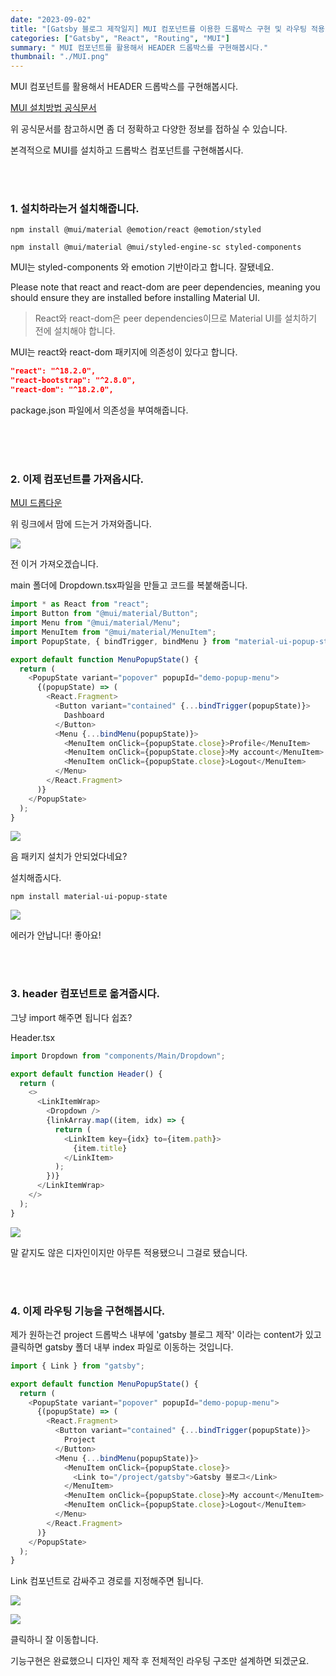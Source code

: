 ```yaml
---
date: "2023-09-02"
title: "[Gatsby 블로그 제작일지] MUI 컴포넌트를 이용한 드롭박스 구현 및 라우팅 적용"
categories: ["Gatsby", "React", "Routing", "MUI"]
summary: " MUI 컴포넌트를 활용해서 HEADER 드롭박스를 구현해봅시다."
thumbnail: "./MUI.png"
---
```


MUI 컴포넌트를 활용해서 HEADER 드롭박스를 구현해봅시다.

[MUI 설치방법 공식문서](https://mui.com/material-ui/getting-started/installation/)

위 공식문서를 참고하시면 좀 더 정확하고 다양한 정보를 접하실 수 있습니다.

본격적으로 MUI를 설치하고 드롭박스 컴포넌트를 구현해봅시다.

<br>
<br>

### 1. 설치하라는거 설치해줍니다.

```shell
npm install @mui/material @emotion/react @emotion/styled
```

```shell
npm install @mui/material @mui/styled-engine-sc styled-components
```

MUI는 styled-components 와 emotion 기반이라고 합니다. 잘됐네요.

Please note that react and react-dom are peer dependencies, meaning you should ensure they are installed before installing Material UI.

> React와 react-dom은 peer dependencies이므로 Material UI를 설치하기 전에 설치해야 합니다.

MUI는 react와 react-dom 패키지에 의존성이 있다고 합니다.

```json
"react": "^18.2.0",
"react-bootstrap": "^2.8.0",
"react-dom": "^18.2.0",
```

package.json 파일에서 의존성을 부여해줍니다.

<br><br>
<br>

### 2. 이제 컴포넌트를 가져옵시다.

[MUI 드롭다운](https://mui.com/material-ui/react-menu/)

위 링크에서 맘에 드는거 가져와줍니다.

![](https://velog.velcdn.com/images/dogmnil2007/post/75687fd8-12d8-4c1d-a17e-a7c8ee78fcd8/image.png)

전 이거 가져오겠습니다.

main 폴더에 Dropdown.tsx파일을 만들고 코드를 복붙해줍니다.

```js
import * as React from "react";
import Button from "@mui/material/Button";
import Menu from "@mui/material/Menu";
import MenuItem from "@mui/material/MenuItem";
import PopupState, { bindTrigger, bindMenu } from "material-ui-popup-state";

export default function MenuPopupState() {
  return (
    <PopupState variant="popover" popupId="demo-popup-menu">
      {(popupState) => (
        <React.Fragment>
          <Button variant="contained" {...bindTrigger(popupState)}>
            Dashboard
          </Button>
          <Menu {...bindMenu(popupState)}>
            <MenuItem onClick={popupState.close}>Profile</MenuItem>
            <MenuItem onClick={popupState.close}>My account</MenuItem>
            <MenuItem onClick={popupState.close}>Logout</MenuItem>
          </Menu>
        </React.Fragment>
      )}
    </PopupState>
  );
}
```

![](https://velog.velcdn.com/images/dogmnil2007/post/a8f23e96-9239-45a4-be1d-d63b9f49e34e/image.png)

음 패키지 설치가 안되었다네요?

설치해줍시다.

```shell
npm install material-ui-popup-state
```

![](https://velog.velcdn.com/images/dogmnil2007/post/06d802f0-9da6-470c-b67f-418fdb35216c/image.png)

에러가 안납니다! 좋아요!

<br><br>

### 3. header 컴포넌트로 옮겨줍시다.

그냥 import 해주면 됩니다 쉽죠?

Header.tsx

```js
import Dropdown from "components/Main/Dropdown";

export default function Header() {
  return (
    <>
      <LinkItemWrap>
        <Dropdown />
        {linkArray.map((item, idx) => {
          return (
            <LinkItem key={idx} to={item.path}>
              {item.title}
            </LinkItem>
          );
        })}
      </LinkItemWrap>
    </>
  );
}
```

![](https://velog.velcdn.com/images/dogmnil2007/post/c6c8318f-895c-42d7-9664-4f94a63db72c/image.png)

말 같지도 않은 디자인이지만 아무튼 적용됐으니 그걸로 됐습니다.

<br><br>

### 4. 이제 라우팅 기능을 구현해봅시다.

제가 원하는건 project 드롭박스 내부에 'gatsby 블로그 제작' 이라는 content가 있고 클릭하면 gatsby 폴더 내부 index 파일로 이동하는 것입니다.

```js
import { Link } from "gatsby";

export default function MenuPopupState() {
  return (
    <PopupState variant="popover" popupId="demo-popup-menu">
      {(popupState) => (
        <React.Fragment>
          <Button variant="contained" {...bindTrigger(popupState)}>
            Project
          </Button>
          <Menu {...bindMenu(popupState)}>
            <MenuItem onClick={popupState.close}>
              <Link to="/project/gatsby">Gatsby 블로그</Link>
            </MenuItem>
            <MenuItem onClick={popupState.close}>My account</MenuItem>
            <MenuItem onClick={popupState.close}>Logout</MenuItem>
          </Menu>
        </React.Fragment>
      )}
    </PopupState>
  );
}
```

Link 컴포넌트로 감싸주고 경로를 지정해주면 됩니다.

![](https://velog.velcdn.com/images/dogmnil2007/post/b242a736-4f84-4799-8933-a33ebca747db/image.png)

![](https://velog.velcdn.com/images/dogmnil2007/post/e5a738d5-c5c8-4712-8de8-421f35699b57/image.png)

클릭하니 잘 이동합니다.

기능구현은 완료했으니 디자인 제작 후 전체적인 라우팅 구조만 설계하면 되겠군요.
